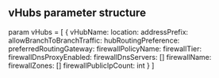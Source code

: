 ## vHubs parameter structure

param vHubs = [
    {
        vHubName: 
        location: 
        addressPrefix: 
        allowBranchToBranchTraffic: 
        hubRoutingPreference: 
        preferredRoutingGateway: 
        firewallPolicyName: 
        firewallTier: 
        firewallDnsProxyEnabled:
        firewallDnsServers: []
        firewallName:
        firewallZones: []
        firewallPublicIpCount: int
    }
]